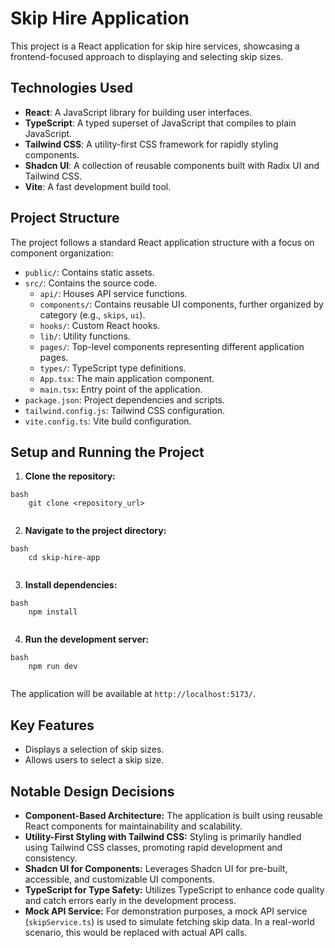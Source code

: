 # Skip Hire Application

This project is a React application for skip hire services, showcasing a frontend-focused approach to displaying and selecting skip sizes.

## Technologies Used

*   **React**: A JavaScript library for building user interfaces.
*   **TypeScript**: A typed superset of JavaScript that compiles to plain JavaScript.
*   **Tailwind CSS**: A utility-first CSS framework for rapidly styling components.
*   **Shadcn UI**: A collection of reusable components built with Radix UI and Tailwind CSS.
*   **Vite**: A fast development build tool.

## Project Structure

The project follows a standard React application structure with a focus on component organization:

*   `public/`: Contains static assets.
*   `src/`: Contains the source code.
    *   `api/`: Houses API service functions.
    *   `components/`: Contains reusable UI components, further organized by category (e.g., `skips`, `ui`).
    *   `hooks/`: Custom React hooks.
    *   `lib/`: Utility functions.
    *   `pages/`: Top-level components representing different application pages.
    *   `types/`: TypeScript type definitions.
    *   `App.tsx`: The main application component.
    *   `main.tsx`: Entry point of the application.
*   `package.json`: Project dependencies and scripts.
*   `tailwind.config.js`: Tailwind CSS configuration.
*   `vite.config.ts`: Vite build configuration.

## Setup and Running the Project

1.  **Clone the repository:**
```
bash
    git clone <repository_url>
    
```
2.  **Navigate to the project directory:**
```
bash
    cd skip-hire-app
    
```
3.  **Install dependencies:**
```
bash
    npm install
    
```
4.  **Run the development server:**
```
bash
    npm run dev
    
```
The application will be available at `http://localhost:5173/`.

## Key Features

*   Displays a selection of skip sizes.
*   Allows users to select a skip size.

## Notable Design Decisions

*   **Component-Based Architecture:** The application is built using reusable React components for maintainability and scalability.
*   **Utility-First Styling with Tailwind CSS:** Styling is primarily handled using Tailwind CSS classes, promoting rapid development and consistency.
*   **Shadcn UI for Components:** Leverages Shadcn UI for pre-built, accessible, and customizable UI components.
*   **TypeScript for Type Safety:** Utilizes TypeScript to enhance code quality and catch errors early in the development process.
*   **Mock API Service:** For demonstration purposes, a mock API service (`skipService.ts`) is used to simulate fetching skip data. In a real-world scenario, this would be replaced with actual API calls.
